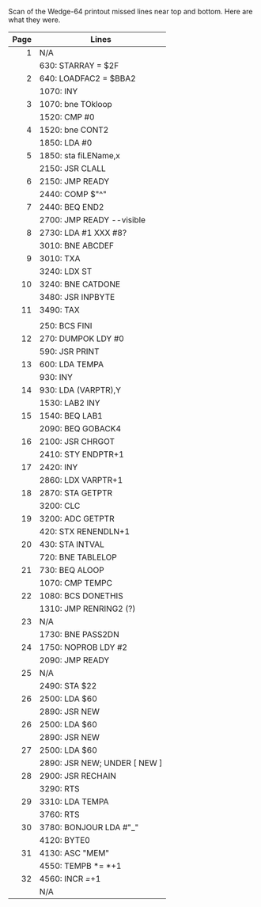 Scan of the Wedge-64 printout missed lines near top and bottom. Here are what they were.

| Page | Lines                        |
|-----:|------------------------------|
| 1    | N/A                          |
|      |  630: STARRAY = $2F          |
| 2    |  640: LOADFAC2 = $BBA2       |
|      | 1070: INY                    |
| 3    | 1070: bne TOkloop            |
|      | 1520: CMP #0                 |
| 4    | 1520: bne CONT2              |
|      | 1850: LDA #0                 |
| 5    | 1850: sta fiLEName,x         |
|      | 2150: JSR CLALL              |
| 6    | 2150: JMP READY              |
|      | 2440: COMP $"^"              |
| 7    | 2440: BEQ END2               |
|      | 2700: JMP READY --visible    |
| 8    | 2730: LDA #1 XXX #8?         |
|      | 3010: BNE ABCDEF             |
| 9    | 3010: TXA                    |
|      | 3240: LDX ST                 |
| 10   | 3240: BNE CATDONE            |
|      | 3480: JSR INPBYTE            |
| 11   | 3490: TAX                    |
|      |                              |
|      | 250:  BCS FINI               |
| 12   | 270: DUMPOK  LDY #0          |
|      | 590:  JSR PRINT              |
| 13   | 600: LDA TEMPA               |
|      | 930: INY                     |
| 14   | 930: LDA (VARPTR),Y          |
|      | 1530: LAB2  INY              |
| 15   | 1540: BEQ LAB1               |
|      | 2090: BEQ GOBACK4            |
| 16   | 2100: JSR CHRGOT             |
|      | 2410: STY ENDPTR+1           |
| 17   | 2420: INY                    |
|      | 2860: LDX VARPTR+1           |
| 18   | 2870: STA GETPTR             |
|      | 3200: CLC                    |
| 19   | 3200: ADC GETPTR             |
|      | 420: STX RENENDLN+1          |
| 20   | 430: STA INTVAL              |
|      | 720: BNE TABLELOP            |
| 21   | 730: BEQ ALOOP               |
|      | 1070: CMP TEMPC              |
| 22   | 1080: BCS DONETHIS           |
|      | 1310: JMP RENRING2  (?)      |
| 23   | N/A                          |
|      | 1730: BNE PASS2DN            |
| 24   | 1750: NOPROB  LDY #2         |
|      | 2090: JMP READY              |
| 25   | N/A                          |
|      | 2490: STA $22                |
| 26   | 2500: LDA $60                |
|      | 2890: JSR NEW                |
| 26   | 2500: LDA $60                |
|      | 2890: JSR NEW                |
| 27   | 2500: LDA $60                |
|      | 2890: JSR NEW; UNDER [ NEW ] |
| 28   | 2900: JSR RECHAIN            |
|      | 3290: RTS                    |
| 29   | 3310: LDA TEMPA              |
|      | 3760: RTS                    |
| 30   | 3780: BONJOUR  LDA #"_"      |
|      | 4120: BYTE0                  |
| 31   | 4130: ASC "MEM"              |
|      | 4550: TEMPB *= *+1           |
| 32   | 4560: INCR *=*+1             |
|      | N/A                          |



